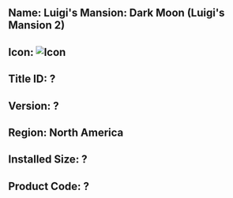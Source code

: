 ## Name: Luigi's Mansion: Dark Moon (Luigi's Mansion 2)

## Icon: ![Icon](https://github.com/GrewdonGaming21/3DS-Titles-Database/blob/main/Luigi's%20Mansion:%20Dark%20Moon/Description/home%20icon.png?raw=true)

## Title ID: ?

## Version: ?

## Region: North America

## Installed Size: ?

## Product Code: ?
